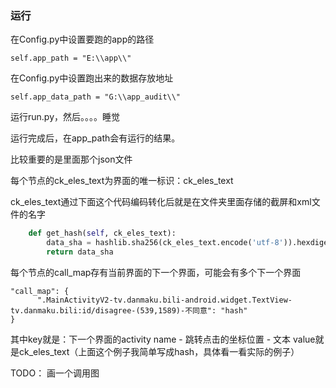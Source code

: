 ### 运行
在Config.py中设置要跑的app的路径
```commandline
self.app_path = "E:\\app\\"
```
在Config.py中设置跑出来的数据存放地址
```commandline
self.app_data_path = "G:\\app_audit\\"
```
运行run.py，然后。。。。睡觉

运行完成后，在app_path会有运行的结果。

比较重要的是里面那个json文件

每个节点的ck_eles_text为界面的唯一标识：ck_eles_text

ck_eles_text通过下面这个代码编码转化后就是在文件夹里面存储的截屏和xml文件的名字
```python
    def get_hash(self, ck_eles_text):
        data_sha = hashlib.sha256(ck_eles_text.encode('utf-8')).hexdigest()
        return data_sha
```

每个节点的call_map存有当前界面的下一个界面，可能会有多个下一个界面
```commandline
"call_map": {
      ".MainActivityV2-tv.danmaku.bili-android.widget.TextView-tv.danmaku.bili:id/disagree-(539,1589)-不同意": "hash"
}
```
其中key就是：下一个界面的activity name - 跳转点击的坐标位置 - 文本
value就是ck_eles_text（上面这个例子我简单写成hash，具体看一看实际的例子）


TODO： 画一个调用图